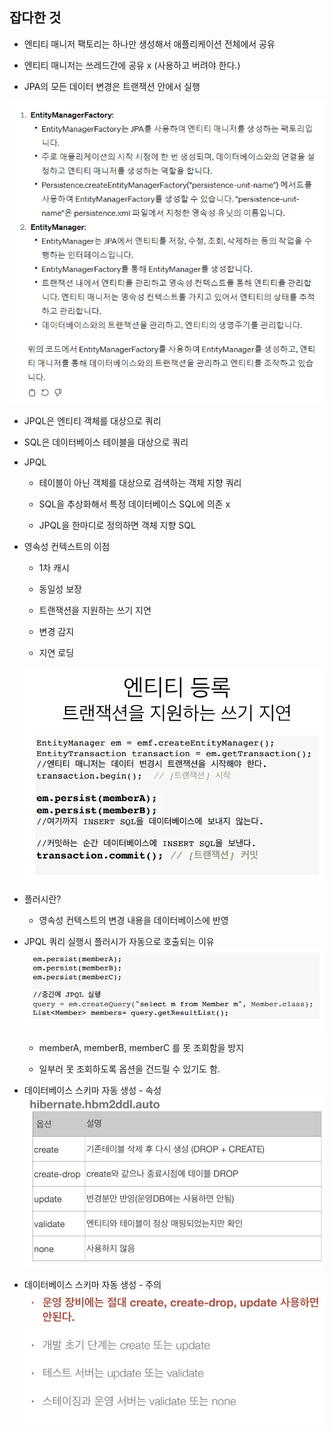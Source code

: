## 잡다한 것

- 엔티티 매니저 팩토리는 하나만 생성해서 애플리케이션 전체에서 공유

- 엔티티 매니저는 쓰레드간에 공유 x (사용하고 버려야 한다.)

- JPA의 모든 데이터 변경은 트랜잭션 안에서 실행

![](잡다한%20것_assets/2024-02-25-13-31-36-image.png)

- JPQL은 엔티티 객체를 대상으로 쿼리

- SQL은 데이터베이스 테이블을 대상으로 쿼리

- JPQL
  
  - 테이블이 아닌 객체를 대상으로 검색하는 객체 지향 쿼리
  
  - SQL을 추상화해서 특정 데이터베이스 SQL에 의존 x
  
  - JPQL을 한마디로 정의하면 객체 지향 SQL

- 영속성 컨텍스트의 이점
  
  - 1차 캐시
  
  - 동일성 보장
  
  - 트랜잭션을 지원하는 쓰기 지연
  
  - 변경 감지
  
  - 지연 로딩
  
  ![](잡다한%20것_assets/2024-02-25-15-41-35-image.png)

- 플러시란?
  
  - 영속성 컨텍스트의 변경 내용을 데이터베이스에 반영

- JPQL 쿼리 실행시 플러시가 자동으로 호출되는 이유
  ![](잡다한%20것_assets/2024-02-25-15-55-46-image.png)
  
  - memberA, memberB, memberC 를 못 조회함을 방지
  
  - 일부러 못 조회하도록 옵션을 건드릴 수 있기도 함.

- 데이터베이스 스키마 자동 생성 - 속성
  ![](잡다한%20것_assets/2024-02-25-17-19-32-image.png)
  

- 데이터베이스 스키마 자동 생성  - 주의
  ![](잡다한%20것_assets/2024-02-25-17-19-54-image.png)
